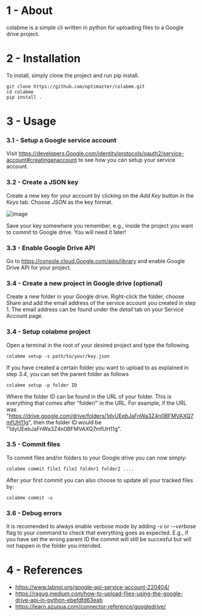 # 1 - About

colabme is a simple cli written in python for uploading files to a Google drive project.


# 2 - Installation

To install, simply clone the project and run pip install.
```
git clone https://github.com/optimazter/colabme.git
cd colabme
pip install .
```

# 3 - Usage

### 3.1 - Setup a Google service account

Visit https://developers.Google.com/identity/protocols/oauth2/service-account#creatinganaccount to see how you can setup your service account.

### 3.2 - Create a JSON key

Create a new key for your account by clicking on the *Add Key* button in the *Keys* tab. Choose *JSON* as the key format. 

![image](https://github.com/user-attachments/assets/50c27715-603c-444f-b5f4-94c7e2bc3b83)

Save your key somewhere you remember, e.g., inside the project you want to commit to Google drive. You will need it later!

### 3.3 - Enable Google Drive API

Go to https://console.cloud.Google.com/apis/library and enable Google Drive API for your project.

### 3.4 - Create a new project in Google drive (optional)

Create a new folder in your Google drive. Right-click the folder, choose Share and add the email address of the service account you created in step 1. The email address can be found under the *detail* tab on your Service Account page.

### 3.4 - Setup colabme project

Open a terminal in the root of your desired project and type the following.

```
colabme setup -s path/to/your/key.json
```
If you have created a certain folder you want to upload to as explained in step *3.4*, you can set the parent folder as follows

```
colabme setup -p folder ID
```
Where the folder ID can be found in the URL of your folder. This is everything that comes after “folder/” in the URL. For example, if the URL was "https://drive.google.com/drive/folders/1dyUEebJaFnWa3Z4n0BFMVAXQ7mfUH11g", then the folder ID would be "1dyUEebJaFnWa3Z4n0BFMVAXQ7mfUH11g".

### 3.5 - Commit files

To commit files and/or folders to your Google drive you can now simply:

```
colabme commit file1 file2 folder1 folder2 ....
```
After your first commit you can also choose to update all your tracked files by:

```
colabme commit -u
```

### 3.6 - Debug errors

It is recomended to always enable verbose mode by adding *-v* or *--verbose* flag to your command to check that everything goes as expected.
E.g., if you have set the wrong parent ID the commit will still be succesful but will not happen in the folder you intended.

# 4 - References

 * https://www.labnol.org/google-api-service-account-220404/
 * https://ragug.medium.com/how-to-upload-files-using-the-google-drive-api-in-python-ebefdfd63eab
 * https://learn.azuqua.com/connector-reference/googledrive/

